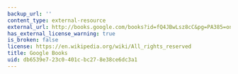 ```yaml
---
backup_url: ''
content_type: external-resource
external_url: http://books.google.com/books?id=fQ4JBwLsz8cC&pg=PA385=onepage
has_external_license_warning: true
is_broken: false
license: https://en.wikipedia.org/wiki/All_rights_reserved
title: Google Books
uid: db6539e7-23c0-401c-bc27-8e38ce6dc3a1
---
```

